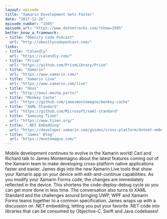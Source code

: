 ```yaml
---
layout: episode
title: "Xamarin Development Gets Faster"
date: "2017-12-26"
episode_number: "1505"
episode_url: "https://www.dotnetrocks.com/?show=1505"
better_know_a_framework:
- title: "Obesity Code Podcast"
  url: "http://obesitycodepodcast.com/"
links:
- title: "Calendly"
  url: "https://calendly.com/"
- title: "Prism"
  url: "https://github.com/PrismLibrary/Prism"
- title: "Xamarin"
  url: "https://www.xamarin.com/"
- title: "Xamarin Live"
  url: "https://www.xamarin.com/live"
- title: "Ooui"
  url: "http://ooui.mecha.parts/"
- title: "Monkey Cache"
  url: "https://github.com/jamesmontemagno/monkey-cache"
- title: "XAML Standard"
  url: "https://github.com/Microsoft/xaml-standard"
- title: "Samsung Tizen"
  url: "https://www.tizen.org/"
- title: ".NET Embedding"
  url: "https://developer.xamarin.com/guides/cross-platform/dotnet-embedding/"
- title: "James' Blog"
  url: "https://montemagno.com/"
---
```


Mobile development continues to evolve in the Xamarin world! Carl and Richard talk to James Montemagno about the latest features coming out of the Xamarin team to make developing cross-platform native applications faster and easier. James digs into the new Xamarin Live tools that show your Xamarin app on your device with edit-and-continue capabilities. As you modify your Xamarin Forms code, the changes are immediately reflected in the device. This shortens the code-deploy-debug cycle so you can get more done in less time. The conversation also turns to XAML Standard and the challenges around bringing UWP, WPF and Xamarin Forms teams together to a common specification. James wraps up with a discussion on .NET embedding, letting you put your favorite .NET code into libraries that can be consumed by Objective-C, Swift and Java codebases!

